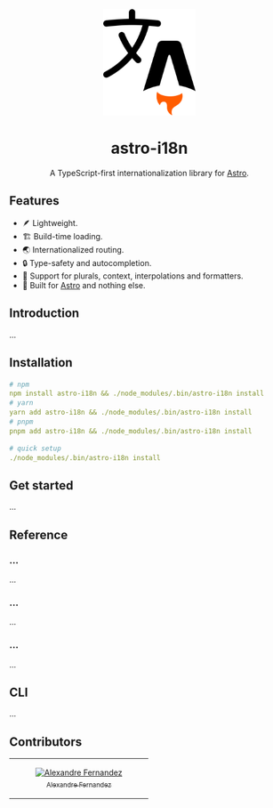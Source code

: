 <div align="center" >
    <img src="https://raw.githubusercontent.com/Alexandre-Fernandez/astro-i18n/0fb145cf64ef94968ca70c36b52a922fa897d11a/img/logo.svg" alt="astro-i18n logo" width="33%">
    <br/>
	<h1>astro-i18n</h1>
    <p>A TypeScript-first internationalization library for <a href="https://github.com/withastro/astro">Astro</a>.</p>
</div>

## Features

-   🪶 Lightweight.
-   🏗️ Build-time loading.
-   🌏 Internationalized routing.
-   🔒 Type-safety and autocompletion.
-   🔧 Support for plurals, context, interpolations and formatters.
-   🚀 Built for [Astro](https://github.com/withastro/astro) and nothing else.

## Introduction

...

## Installation

```yml
# npm
npm install astro-i18n && ./node_modules/.bin/astro-i18n install
# yarn
yarn add astro-i18n && ./node_modules/.bin/astro-i18n install
# pnpm
pnpm add astro-i18n && ./node_modules/.bin/astro-i18n install
```

```yml
# quick setup
./node_modules/.bin/astro-i18n install
```

## Get started

...

## Reference

### ...

...

### ...

...

### ...

...

## CLI

...

## Contributors

<table>
	<tbody>
		<tr>
			<td align="center">
				<a href="https://github.com/Alexandre-Fernandez">
					<figure>
						<img src="https://avatars.githubusercontent.com/u/79476242?v=4?s=100" width="100px;"
							alt="Alexandre Fernandez">
						<br />
						<figcaption><sub>Alexandre Fernandez</sub></figcaption>
					</figure>
				</a>
			</td>
		</tr>
	</tbody>
</table>
